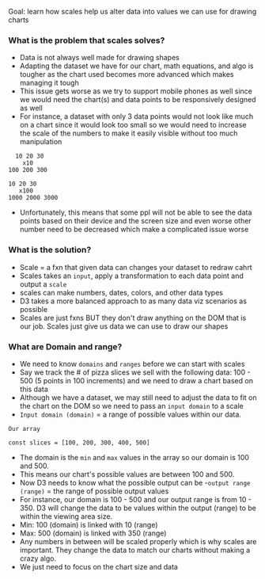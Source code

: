 Goal: learn how scales help us alter data into values we can use for 
drawing charts

### What is the problem that scales solves?
- Data is not always well made for drawing shapes 
- Adapting the dataset we have for our chart, math equations, and algo is tougher as the chart used becomes more advanced which makes managing it tough
- This issue gets worse as we try to support mobile phones as well since we would need the chart(s) and data points to be responsively designed as well
- For instance, a dataset with only 3 data points would not look like much on a chart since it would look too small so we would need to increase the scale of the numbers to make it easily visible without too much manipulation 
```
  10 20 30
    x10
100 200 300 

10 20 30 
   x100
1000 2000 3000
```
- Unfortunately, this means that some ppl will not be able to see the data points based on their device and the screen size and even worse other number need to be decreased which make a complicated issue worse 

### What is the solution?
- Scale = a fxn that given data can changes your dataset to redraw cahrt
- Scales takes an `input`, apply a transformation to each data point and output a `scale`
- scales can make numbers, dates, colors, and other data types 
- D3 takes a more balanced approach to as many data viz scenarios as possible
- Scales are just fxns BUT they don't draw anything on the DOM that is our job. Scales just give us data we can use to draw our shapes


### What are Domain and range?
- We need to know `domains` and `ranges` before we can start with scales
- Say we track the # of pizza slices we sell with the following data: 100 - 500 (5 points in 100 increments) and we need to draw a chart based on this data
- Although we have a dataset, we may still need to adjust the data to fit on the chart on the DOM so we need to pass an `input domain` to a scale
- `Input domain (domain)` = a range of possible values within our data. 
```
Our array 

const slices = [100, 200, 300, 400, 500]
```
- The domain is the `min` and `max` values in the array so our domain is 100 and 500. 
- This means our chart's possible values are between 100 and 500. 
- Now D3 needs to know what the possible output can be
-`output range (range)` = the range of possible output values
- For instance, our domain is 100 - 500 and our output range is from 10 - 350. D3 will change the data to be values within the output (range) to be within the viewing area size. 
- Min: 100 (domain) is linked with 10 (range)
- Max: 500 (domain) is linked with 350 (range)
- Any numbers in between will be scaled properly which is why scales are important. They change the data to match our charts without making a crazy algo. 
- We just need to focus on the chart size and data 